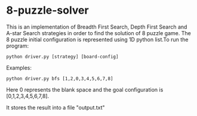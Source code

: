 # 8-puzzle-solver
This is an implementation of Breadth First Search, Depth First Search and A-star Search strategies in order to find the solution
of 8 puzzle game. The 8 puzzle initial configuration is represented using 1D python list.To run the program:

```
python driver.py [strategy] [board-config]
```

Examples:
```
python driver.py bfs [1,2,0,3,4,5,6,7,8]

```
Here 0 represents the blank space and the goal configuration is [0,1,2,3,4,5,6,7,8].

It stores the result into a file "output.txt"
